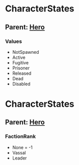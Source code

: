 # CharacterStates

## Parent: [Hero]()

### Values

* NotSpawned
* Active
* Fugitive
* Prisoner
* Released
* Dead
* Disabled

# CharacterStates

## Parent: [Hero]()

### FactionRank

* None = -1
* Vassal
* Leader
